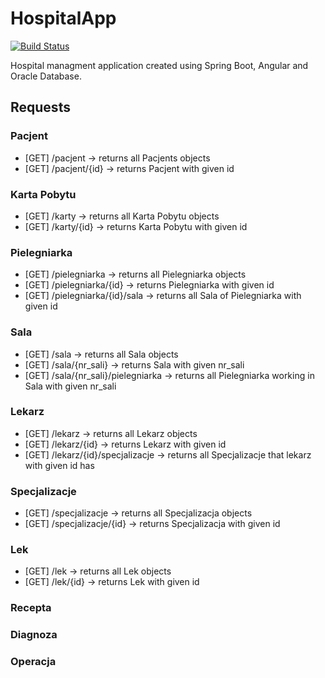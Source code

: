 # HospitalApp
[![Build Status](https://travis-ci.org/marcel-lipczynski/HospitalApp.svg?branch=backend)](https://travis-ci.org/marcel-lipczynski/HospitalApp)

Hospital managment application created using Spring Boot, Angular and Oracle Database.

## Requests
  ### Pacjent
  * [GET] /pacjent -> returns all Pacjents objects
  * [GET] /pacjent/{id} -> returns Pacjent with given id
  ### Karta Pobytu
  * [GET] /karty -> returns all Karta Pobytu objects
  * [GET] /karty/{id} -> returns Karta Pobytu with given id
  ### Pielegniarka
  * [GET] /pielegniarka -> returns all Pielegniarka objects
  * [GET] /pielegniarka/{id} -> returns Pielegniarka with given id
  * [GET] /pielegniarka/{id}/sala -> returns all Sala of Pielegniarka with given id
  ### Sala
  * [GET] /sala -> returns all Sala objects
  * [GET] /sala/{nr_sali} -> returns Sala with given nr_sali
  * [GET] /sala/{nr_sali}/pielegniarka -> returns all Pielegniarka working in Sala with given nr_sali
  ### Lekarz
  * [GET] /lekarz -> returns all Lekarz objects
  * [GET] /lekarz/{id} -> returns Lekarz with given id 
  * [GET] /lekarz/{id}/specjalizacje -> returns all Specjalizacje that lekarz with given id has
  ### Specjalizacje
  * [GET] /specjalizacje -> returns all Specjalizacja objects
  * [GET] /specjalizacje/{id} -> returns Specjalizacja with given id 
  ### Lek
  * [GET] /lek -> returns all Lek objects
  * [GET] /lek/{id} -> returns Lek with given id 
  ### Recepta
  ### Diagnoza
  ### Operacja
  

